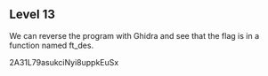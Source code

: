 ## Level 13

We can reverse the program with Ghidra and see that the flag is in a function named ft_des.


2A31L79asukciNyi8uppkEuSx